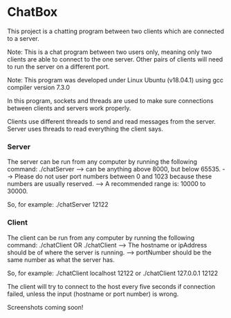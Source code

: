 # ChatBox


This project is a chatting program between two clients which are connected to a server.

Note: This is a chat program between two users only, meaning only two clients are able to connect to the one server. Other pairs of clients will need to run the server on a different port.

Note: This program was developed under Linux Ubuntu (v18.04.1) using gcc compiler version 7.3.0

In this program, sockets and threads are used to make sure connections between clients and servers work properly.

Clients use different threads to send and read messages from the server.
Server uses threads to read everything the client says.


### Server
The server can be run from any computer by running the following command:
    ./chatServer <portNumber>
--> <portNumber> can be anything above 8000, but below 65535.
--> Please do not user port numbers between 0 and 1023 because these numbers are usually reserved.
--> A recommended range is: 10000 to 30000.

So, for example:    ./chatServer 12122

### Client
The client can be run from any computer by running the following command:
    ./chatClient <hostName> <portNumber>
    OR
    ./chatClient <ipAddress> <portNumber>
--> The hostname or ipAddress should be of where the server is running.
--> portNumber should be the same number as what the server has.

So, for example: ./chatClient localhost 12122
                 or
                ./chatClient 127.0.0.1 12122


The client will try to connect to the host every five seconds if connection failed, unless the input (hostname or port number) is wrong. 



Screenshots coming soon!